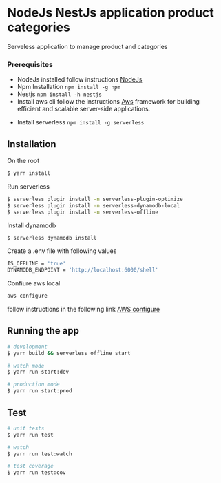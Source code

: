 # NodeJs NestJs application product categories

Serveless application to manage product and categories

### Prerequisites

- NodeJs installed follow instructions <a href="https://nodejs.org/en/download/">NodeJs</a>
- Npm Installation
  `npm install -g npm`
- Nestjs
  `npm install -h nestjs`
- Install aws cli follow the instructions <a href="https://docs.aws.amazon.com/cli/latest/userguide/getting-started-install.html" target="_blank">Aws</a> framework for building efficient and scalable server-side applications.</p>
- Install serverless
  `npm install -g serverless`

## Installation

On the root

```bash
$ yarn install
```

Run serverless

```bash
$ serverless plugin install -n serverless-plugin-optimize
$ serverless plugin install -n serverless-dynamodb-local
$ serverless plugin install -n serverless-offline
```

Install dynamodb

```bash
$ serverless dynamodb install
```

Create a .env file with following values

```bash
IS_OFFLINE = 'true'
DYNAMODB_ENDPOINT = 'http://localhost:6000/shell'
```

Confiure aws local

```bash
aws configure
```

follow instructions in the following link <a href="https://docs.aws.amazon.com/cli/latest/userguide/cli-configure-quickstart.html">AWS configure</a>

## Running the app

```bash
# development
$ yarn build && serverless offline start

# watch mode
$ yarn run start:dev

# production mode
$ yarn run start:prod
```

## Test

```bash
# unit tests
$ yarn run test

# watch
$ yarn run test:watch

# test coverage
$ yarn run test:cov
```
